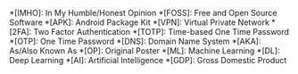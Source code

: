 *[IMHO]: In My Humble/Honest Opinion
*[FOSS]: Free and Open Source Software
*[APK]: Android Package Kit
*[VPN]: Virtual Private Network
*[2FA]: Two Factor Authentication
*[TOTP]: Time-based One Time Password
*[OTP]: One Time Password
*[DNS]: Domain Name System
*[AKA]: As/Also Known As
*[OP]: Original Poster
*[ML]: Machine Learning
*[DL]: Deep Learning
*[AI]: Artificial Intelligence
*[GDP]: Gross Domestic Product